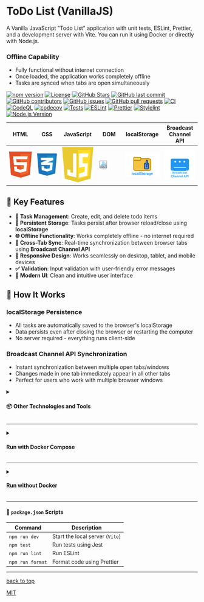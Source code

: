 <a id="title"></a>

# ToDo List (VanillaJS)

A Vanilla JavaScript "Todo List" application with unit tests, ESLint, Prettier,
and a development server with Vite.
You can run it using Docker or directly with Node.js.

### Offline Capability

- Fully functional without internet connection
- Once loaded, the application works completely offline
- Tasks are synced when tabs are open simultaneously

[![npm version](https://img.shields.io/github/package-json/v/AndriiKot/VanillaJS__ToDo-List?filename=./package.json)](https://docs.npmjs.com/about-semantic-versioning)
[![License](https://img.shields.io/github/license/AndriiKot/VanillaJS__ToDo-List)](https://choosealicense.com/licenses/mit/)
[![GitHub Stars](https://img.shields.io/github/stars/AndriiKot/VanillaJS__ToDo-List?style=flat-square)](https://github.com/AndriiKot/VanillaJS__ToDo-List/stargazers)
[![GitHub last commit](https://img.shields.io/github/last-commit/AndriiKot/VanillaJS__ToDo-List)](https://github.com/AndriiKot/VanillaJS__ToDo-List/commits/main)
[![GitHub contributors](https://img.shields.io/github/contributors/AndriiKot/VanillaJS__ToDo-List)](https://github.com/AndriiKot/VanillaJS__ToDo-List/graphs/contributors)
[![GitHub issues](https://img.shields.io/github/issues/AndriiKot/VanillaJS__ToDo-List)](https://github.com/AndriiKot/VanillaJS__ToDo-List/issues)
[![GitHub pull requests](https://img.shields.io/github/issues-pr/AndriiKot/VanillaJS__ToDo-List)](https://github.com/AndriiKot/VanillaJS__ToDo-List/pulls)
[![CI](https://github.com/AndriiKot/VanillaJS__ToDo-List/actions/workflows/ci.yml/badge.svg)](https://docs.github.com/en/actions)
[![CodeQL](https://github.com/AndriiKot/VanillaJS__ToDo-List/actions/workflows/codeql-analysis.yml/badge.svg)](https://codeql.github.com/)
[![codecov](https://codecov.io/gh/AndriiKot/VanillaJS__ToDo-List/branch/main/graph/badge.svg)](https://about.codecov.io/)
[![Tests](https://img.shields.io/badge/tests-passing-brightgreen)](https://jestjs.io/)
[![ESLint](https://img.shields.io/badge/linted%20JS-eslint-blue)](https://eslint.org/)
[![Prettier](https://img.shields.io/badge/styled%20with-prettier-ff69b4)](https://prettier.io/)
[![Stylelint](https://img.shields.io/badge/linted%20CSS-stylelint-yellowgreen)](https://stylelint.io/)
[![Node.js Version](https://img.shields.io/badge/node-20.x-green)](https://nodejs.org/en/docs)<table>

  <thead>
    <tr>
      <th height=33 width=100>HTML</th></th>
      <th height=33 width=100>CSS</th>
      <th height=33 width=100>JavaScript</th>
      <th height=33 width=100>DOM</th>
      <th height=33 width=100>localStorage</th>
      <th height=33 width=100>Broadcast Channel API</th>
    </tr>
  </thead>
  <tbody>
    <tr>
      <td height=100 width=100>
        <a href="https://html.spec.whatwg.org/multipage/">
          <img src="icons/svg/html.svg" alt="HTML">
        </a>
      </td>
      <td height=100 width=100>
        <a href="https://www.w3.org/Style/CSS/">
          <img src="icons/svg/css.svg" alt="CSS">
        </a>
      </td>
      <td height=100 width=100>
        <a href="https://ecma-international.org/publications-and-standards/standards/">
          <img src="icons/svg/javascript.svg" alt="JavaScript/ECMAScript">
        </a>
      </td>
      <td height=100 width=100>
        <a href="https://developer.mozilla.org/en-US/docs/Web/API/Document_Object_Model">
          <img src="icons/svg/dom.svg" alt="DOM">
        </a>
      </td>
      <td height=100 width=100>
        <a href="https://developer.mozilla.org/en-US/docs/Web/API/Window/localStorage">
          <img src="icons/svg/localstorage.svg" alt="localStorage">
        </a>
      </td>
      <td height=100 width=100>
        <a href="https://developer.mozilla.org/en-US/docs/Web/API/Broadcast_Channel_API">
          <img src="icons/svg/broadcast-channel-app.svg" alt="Broadcast Channel API">
        </a>
      </td>
    </tr>
  </tbody>
</table>

## 🚀 Key Features

- **📝 Task Management**: Create, edit, and delete todo items
- **💾 Persistent Storage**: Tasks persist after browser reload/close using **localStorage**
- **🌐 Offline Functionality**: Works completely offline - no internet required
- **🔄 Cross-Tab Sync**: Real-time synchronization between browser tabs using **Broadcast Channel API**
- **📱 Responsive Design**: Works seamlessly on desktop, tablet, and mobile devices
- **✅ Validation**: Input validation with user-friendly error messages
- **🎨 Modern UI**: Clean and intuitive user interface

## 🔧 How It Works

### localStorage Persistence

- All tasks are automatically saved to the browser's localStorage
- Data persists even after closing the browser or restarting the computer
- No server required - everything runs client-side

### Broadcast Channel API Synchronization

- Instant synchronization between multiple open tabs/windows
- Changes made in one tab immediately appear in all other tabs
- Perfect for users who work with multiple browser windows

<details>
  <summary>
    <h4>📦 Other Technologies and Tools</h4>
  </summary>

  <table>
    <thead>
      <tr>
        <th height=33 width=100>Docker</th>
        <th height=33 width=100>Ubuntu</th>
      </tr>
    </thead>
    <tbody>
      <tr>
        <td height=100 width=100>
          <a href="https://www.docker.com/">
            <img src="icons/svg/docker.svg" alt="Docker">
          </a>
        </td>
        <td height=100 width=100>
          <a href="https://ubuntu.com/">
            <img src="icons/svg/ubuntu.svg" alt="Ubuntu">
          </a>
        </td>
      </tr>
    </tbody>
  </table>

  <table>
    <thead>
      <tr>
        <th height=33 width=100>NodeJS</th>
        <th height=33 width=100>npm</th>
        <th height=33 width=100>Vite</th>
        <th height=33 width=100>Jest</th>
        <th height=33 width=100>PostCSS</th>
        <th height=33 width=100>ESLint</th>
        <th height=33 width=100>Prettier</th>
        <th height=33 width=100>Stylelint</th>
      </tr>
    </thead>
    <tbody>
      <tr>
        <td height=100 width=100>
          <a href="https://nodejs.org/en/">
            <img src="icons/svg/nodejs.svg" alt="NodeJS">
          </a>
        </td>
        <td height=100 width=100>
          <a href="https://www.npmjs.com/">
            <img src="icons/svg/npm.svg" alt="npm">
          </a>
        </td>
        <td height=100 width=100>
        <a href=https://vitejs.dev/>
          <img src=icons/svg/vitejs.svg alt=Vite>
        </a>
      </td>
        <td height=100 width=100>
          <a href="https://jestjs.io/">
            <img src="icons/svg/jest.svg" alt="Jest">
          </a>
        </td>
        <td height=100 width=100>
          <a href="https://postcss.org/">
            <img src="icons/svg/postcss.svg" alt="PostCSS">
          </a>
        </td>
        <td height=100 width=100>
          <a href="https://eslint.org/">
            <img src="icons/svg/eslint.svg" alt="ESLint">
          </a>
        </td>
        <td height=100 width=100>
          <a href="https://prettier.io/">
            <img src="icons/svg/prettier.svg" alt="Prettier">
          </a>
        </td>
        <td height=100 width=100>
          <a href="https://stylelint.io/">
            <img src="icons/svg/stylelint.svg" alt="Stylelint">
          </a>
        </td>
      </tr>
    </tbody>
  </table>

  <table>
    <thead>
      <tr>
        <th height=33 width=100>Git</th>
        <th height=33 width=100>Git Hooks</th>
        <th height=33 width=100>GitHub Actions</th>
        <th height=33 width=100>CodeQL</th>
        <th height=33 width=100>Codecov</th>
      </tr>
    </thead>
    <tbody>
      <tr>
        <td height=100 width=100>
          <a href="https://git-scm.com/doc">
            <img src="icons/svg/git.svg" alt="Git">
          </a>
        </td>
        <td height=100 width=100>
          <a href="https://git-scm.com/docs/git-hook">
            <img src="icons/svg/git-hooks.svg" alt="Git hooks">
          </a>
        </td>
        <td height=100 width=100>
          <a href="https://github.com/features/actions/">
            <img src="icons/svg/githubactionsdarkstheme.svg" alt="GitHub Actions">
          </a>
        </td>
        <td height=100 width=100>
          <a href="https://codeql.github.com/">
            <img src="icons/svg/codeql.svg" alt="CodeQL">
          </a>
        </td>
        <td height=100 width=100>
          <a href="https://codecov.io/">
            <img src="icons/svg/codecov.svg" alt="Codecov">
          </a>
        </td>
      </tr>
    </tbody>
  </table>

</details>

---

<details>
  <summary>

#### Run with Docker Compose

  </summary>

##### Start development server

```bash
docker-compose up frontend
```

Open [http://localhost:3000](http://localhost:3000) in your browser.

##### Run tests

```bash
docker-compose run --rm frontend-test
```

##### Stop and Remove Docker

```bash
docker-compose down
```

  </details>

</details>

---

<details>
  <summary>

#### Run without Docker

  </summary>

##### Install dependencies

```bash
npm install
```

##### Start the dev server

```bash
npm run dev
```

Open [http://localhost:3000](http://localhost:3000) in your browser.

##### Run tests

```bash
npm test
```

##### Lint the code

```bash
npm run lint
```

##### Format the code

```bash
npm run format
```

</details>

---

#### 📝 `package.json` Scripts

| Command          | Description                     |
| ---------------- | ------------------------------- |
| `npm run dev`    | Start the local server (`Vite`) |
| `npm test`       | Run tests using Jest            |
| `npm run lint`   | Run ESLint                      |
| `npm run format` | Format code using Prettier      |

---

[back to top](#title)

[MIT](./LICENSE)
